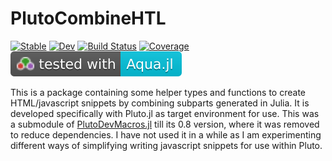 # PlutoCombineHTL

[![Stable](https://img.shields.io/badge/docs-stable-blue.svg)](https://disberd.github.io/PlutoCombineHTL.jl/)
[![Dev](https://img.shields.io/badge/docs-dev-blue.svg)](https://disberd.github.io/PlutoCombineHTL.jl/dev)
[![Build Status](https://github.com/disberd/PlutoCombineHTL.jl/actions/workflows/CI.yml/badge.svg?branch=main)](https://github.com/disberd/PlutoCombineHTL.jl/actions/workflows/CI.yml?query=branch%3Amain)
[![Coverage](https://codecov.io/gh/disberd/PlutoCombineHTL.jl/branch/main/graph/badge.svg)](https://codecov.io/gh/disberd/PlutoCombineHTL.jl)
[![Aqua QA](https://raw.githubusercontent.com/JuliaTesting/Aqua.jl/master/badge.svg)](https://github.com/JuliaTesting/Aqua.jl)

This is a package containing some helper types and functions to create HTML/javascript snippets by combining subparts generated in Julia. 
It is developed specifically with Pluto.jl as target environment for use. This was a submodule of [PlutoDevMacros.jl](https://github.com/disberd/PlutoDevMacros.jl) till its 0.8 version, where it was removed to reduce dependencies.
I have not used it in a while as I am experimenting different ways of simplifying writing javascript snippets for use within Pluto.

